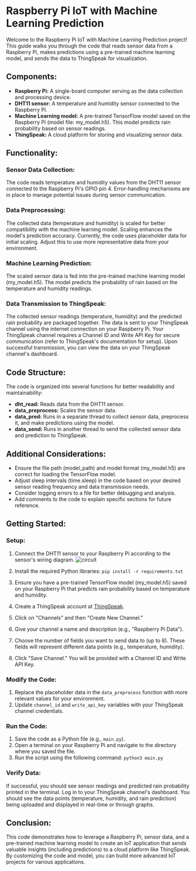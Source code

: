 # Raspberry Pi IoT with Machine Learning Prediction

Welcome to the Raspberry Pi IoT with Machine Learning Prediction project! This guide walks you through the code that reads sensor data from a Raspberry Pi, makes predictions using a pre-trained machine learning model, and sends the data to ThingSpeak for visualization.

## Components:

- **Raspberry Pi:** A single-board computer serving as the data collection and processing device.
- **DHT11 sensor:** A temperature and humidity sensor connected to the Raspberry Pi.
- **Machine Learning model:** A pre-trained TensorFlow model saved on the Raspberry Pi (model file: my_model.h5). This model predicts rain probability based on sensor readings.
- **ThingSpeak:** A cloud platform for storing and visualizing sensor data.

## Functionality:

### Sensor Data Collection:

The code reads temperature and humidity values from the DHT11 sensor connected to the Raspberry Pi's GPIO pin 4.
Error-handling mechanisms are in place to manage potential issues during sensor communication.

### Data Preprocessing:

The collected data (temperature and humidity) is scaled for better compatibility with the machine learning model. Scaling enhances the model's prediction accuracy.
Currently, the code uses placeholder data for initial scaling. Adjust this to use more representative data from your environment.

### Machine Learning Prediction:

The scaled sensor data is fed into the pre-trained machine learning model (my_model.h5).
The model predicts the probability of rain based on the temperature and humidity readings.

### Data Transmission to ThingSpeak:

The collected sensor readings (temperature, humidity) and the predicted rain probability are packaged together.
The data is sent to your ThingSpeak channel using the internet connection on your Raspberry Pi. Your ThingSpeak channel requires a Channel ID and Write API Key for secure communication (refer to ThingSpeak's documentation for setup).
Upon successful transmission, you can view the data on your ThingSpeak channel's dashboard.

## Code Structure:

The code is organized into several functions for better readability and maintainability:

- **dht_read:** Reads data from the DHT11 sensor.
- **data_preprocess:** Scales the sensor data.
- **data_pred:** Runs in a separate thread to collect sensor data, preprocess it, and make predictions using the model.
- **data_send:** Runs in another thread to send the collected sensor data and prediction to ThingSpeak.

## Additional Considerations:

- Ensure the file path (model_path) and model format (my_model.h5) are correct for loading the TensorFlow model.
- Adjust sleep intervals (time.sleep) in the code based on your desired sensor reading frequency and data transmission needs.
- Consider logging errors to a file for better debugging and analysis.
- Add comments to the code to explain specific sections for future reference.

## Getting Started:

### Setup:

1. Connect the DHT11 sensor to your Raspberry Pi according to the sensor's wiring diagram.  ![circuit](https://i0.wp.com/randomnerdtutorials.com/wp-content/uploads/2023/08/Raspberry-Pi-DHT-Circuit_bb.png?quality=100&strip=all&ssl=1)

2. Install the required Python libraries: `pip install -r requirements.txt`
3. Ensure you have a pre-trained TensorFlow model (my_model.h5) saved on your Raspberry Pi that predicts rain probability based on temperature and humidity.
4. Create a ThingSpeak account at [ThingSpeak](https://thingspeak.com/).
5. Click on "Channels" and then "Create New Channel."
6. Give your channel a name and description (e.g., "Raspberry Pi Data").
7. Choose the number of fields you want to send data to (up to 8). These fields will represent different data points (e.g., temperature, humidity).
8. Click "Save Channel." You will be provided with a Channel ID and Write API Key.

### Modify the Code:

1. Replace the placeholder data in the `data_preprocess` function with more relevant values for your environment.
2. Update `channel_id` and `write_api_key` variables with your ThingSpeak channel credentials.

### Run the Code:

1. Save the code as a Python file (e.g., `main.py`).
2. Open a terminal on your Raspberry Pi and navigate to the directory where you saved the file.
3. Run the script using the following command: `python3 main.py`

### Verify Data:

If successful, you should see sensor readings and predicted rain probability printed in the terminal.
Log in to your ThingSpeak channel's dashboard. You should see the data points (temperature, humidity, and rain prediction) being uploaded and displayed in real-time or through graphs.

## Conclusion:

This code demonstrates how to leverage a Raspberry Pi, sensor data, and a pre-trained machine learning model to create an IoT application that sends valuable insights (including predictions) to a cloud platform like ThingSpeak. By customizing the code and model, you can build more advanced IoT projects for various applications.
